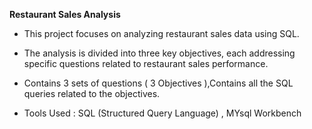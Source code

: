 **Restaurant Sales Analysis**

* This project focuses on analyzing restaurant sales data using SQL.

* The analysis is divided into three key objectives, each addressing specific questions related to restaurant sales performance.

* Contains 3 sets of questions ( 3 Objectives ),Contains all the SQL queries related to the objectives.

* Tools Used : SQL (Structured Query Language) , MYsql Workbench
